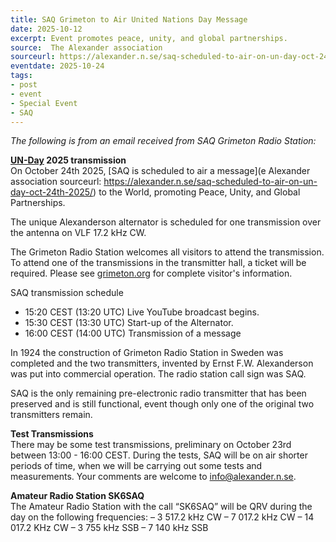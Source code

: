 ```yaml
---
title: SAQ Grimeton to Air United Nations Day Message
date: 2025-10-12
excerpt: Event promotes peace, unity, and global partnerships.
source:  The Alexander association
sourceurl: https://alexander.n.se/saq-scheduled-to-air-on-un-day-oct-24th-2025/
eventdate: 2025-10-24
tags:
- post
- event
- Special Event
- SAQ
---
```

*The following is from an email received from SAQ Grimeton Radio Station:*

**[UN-Day](https://en.wikipedia.org/wiki/United_Nations_Day) 2025 transmission**   
On October 24th 2025, [SAQ is scheduled to air a message](e Alexander association
sourceurl: https://alexander.n.se/saq-scheduled-to-air-on-un-day-oct-24th-2025/) to the World, promoting Peace, Unity, and Global Partnerships.

The unique Alexanderson alternator is scheduled for one transmission over the antenna on VLF 17.2 kHz CW.

The Grimeton Radio Station welcomes all visitors to attend the transmission.
To attend one of the transmissions in the transmitter hall, a ticket will be required.
Please see [grimeton.org](https://grimeton.org/) for complete visitor's information.

SAQ transmission schedule

- 15:20 CEST (13:20 UTC) Live YouTube broadcast begins.
- 15:30 CEST (13:30 UTC) Start-up of the Alternator.
- 16:00 CEST (14:00 UTC) Transmission of a message

In 1924 the construction of Grimeton Radio Station in Sweden was completed and the two transmitters, invented by Ernst F.W. Alexanderson was put into commercial operation. The radio station call sign was SAQ.

SAQ is the only remaining pre-electronic radio transmitter that has been preserved and is still functional, event though only one of the original two transmitters remain. 

**Test Transmissions**   
There may be some test transmissions, preliminary on October 23rd between 13:00 - 16:00 CEST. During the tests, SAQ will be on air shorter periods of time, when we will be carrying out some tests and measurements.
Your comments are welcome to info@alexander.n.se.

**Amateur Radio Station SK6SAQ**   
The Amateur Radio Station with the call “SK6SAQ” will be QRV during the day on the following frequencies:
– 3 517.2 kHz CW
– 7 017.2 kHz CW
– 14 017.2 KHz CW
– 3 755 kHz SSB
– 7 140 kHz SSB